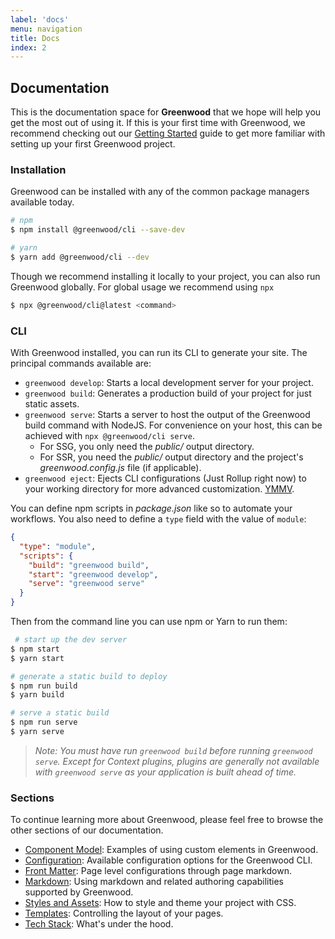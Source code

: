 ```yaml
---
label: 'docs'
menu: navigation
title: Docs
index: 2
---
```


## Documentation
This is the documentation space for **Greenwood** that we hope will help you get the most out of using it.  If this is your first time with Greenwood, we recommend checking out our [Getting Started](/getting-started/) guide to get more familiar with setting up your first Greenwood project.


### Installation
Greenwood can be installed with any of the common package managers available today.

```bash
# npm
$ npm install @greenwood/cli --save-dev

# yarn
$ yarn add @greenwood/cli --dev
```

Though we recommend installing it locally to your project, you can also run Greenwood globally.  For global usage we recommend using `npx`

```bash
$ npx @greenwood/cli@latest <command>
```

### CLI
With Greenwood installed, you can run its CLI to generate your site.  The principal commands available are:
- `greenwood develop`: Starts a local development server for your project.
- `greenwood build`: Generates a production build of your project for just static assets.
- `greenwood serve`: Starts a server to host the output of the Greenwood build command with NodeJS.  For convenience on your host, this can be achieved with `npx @greenwood/cli serve`.
    - For SSG, you only need the _public/_ output directory.
    - For SSR, you need the _public/_ output directory and the project's _greenwood.config.js_ file (if applicable).
- `greenwood eject`: Ejects CLI configurations (Just Rollup right now) to your working directory for more advanced customization.  [YMMV](https://www.howtogeek.com/693183/what-does-ymmv-mean-and-how-do-you-use-it/).

You can define npm scripts in _package.json_ like so to automate your workflows.  You also need to define a `type` field with the value of `module`:
```json
{
  "type": "module",
  "scripts": {
    "build": "greenwood build",
    "start": "greenwood develop",
    "serve": "greenwood serve"
  }
}
```

Then from the command line you can use npm or Yarn to run them:

```bash
 # start up the dev server
$ npm start
$ yarn start

# generate a static build to deploy
$ npm run build
$ yarn build

# serve a static build
$ npm run serve
$ yarn serve
```

> _Note: You must have run `greenwood build` before running `greenwood serve`.  Except for Context plugins, plugins are generally not available with `greenwood serve` as your application is built ahead of time._

### Sections

To continue learning more about Greenwood, please feel free to browse the other sections of our documentation.

- [Component Model](/docs/component-model/): Examples of using custom elements in Greenwood.
- [Configuration](/docs/configuration/): Available configuration options for the Greenwood CLI.
- [Front Matter](/docs/front-matter/): Page level configurations through page markdown.
- [Markdown](/docs/markdown/): Using markdown and related authoring capabilities supported by Greenwood.
- [Styles and Assets](/docs/css-and-images/): How to style and theme your project with CSS.
- [Templates](/docs/layouts/): Controlling the layout of your pages.
- [Tech Stack](/about/tech-stack/): What's under the hood.